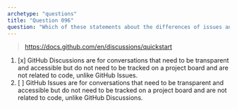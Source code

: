 ```yaml
---
archetype: "questions"
title: "Question 096"
question: "Which of these statements about the differences of issues and discussions is true?"
---
```



> https://docs.github.com/en/discussions/quickstart
1. [x] GitHub Discussions are for conversations that need to be transparent and accessible but do not need to be tracked on a project board and are not related to code, unlike GitHub Issues.
1. [ ] GitHub Issues are for conversations that need to be transparent and accessible but do not need to be tracked on a project board and are not related to code, unlike GitHub Discussions.
